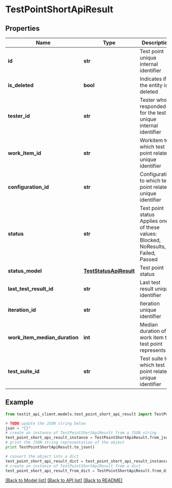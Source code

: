 # TestPointShortApiResult


## Properties
Name | Type | Description | Notes
------------ | ------------- | ------------- | -------------
**id** | **str** | Test point unique internal identifier | 
**is_deleted** | **bool** | Indicates if the entity is deleted | 
**tester_id** | **str** | Tester who is responded for the test unique internal identifier | [optional] 
**work_item_id** | **str** | Workitem to which test point relates unique identifier | [optional] 
**configuration_id** | **str** | Configuration to which test point relates unique identifier | [optional] 
**status** | **str** | Test point status  Applies one of these values: Blocked, NoResults, Failed, Passed | [optional] 
**status_model** | [**TestStatusApiResult**](TestStatusApiResult.md) | Test point status | 
**last_test_result_id** | **str** | Last test result unique identifier | [optional] 
**iteration_id** | **str** | Iteration unique identifier | 
**work_item_median_duration** | **int** | Median duration of work item the test point represents | [optional] 
**test_suite_id** | **str** | Test suite to which test point relates unique identifier | 

## Example

```python
from testit_api_client.models.test_point_short_api_result import TestPointShortApiResult

# TODO update the JSON string below
json = "{}"
# create an instance of TestPointShortApiResult from a JSON string
test_point_short_api_result_instance = TestPointShortApiResult.from_json(json)
# print the JSON string representation of the object
print TestPointShortApiResult.to_json()

# convert the object into a dict
test_point_short_api_result_dict = test_point_short_api_result_instance.to_dict()
# create an instance of TestPointShortApiResult from a dict
test_point_short_api_result_from_dict = TestPointShortApiResult.from_dict(test_point_short_api_result_dict)
```
[[Back to Model list]](../README.md#documentation-for-models) [[Back to API list]](../README.md#documentation-for-api-endpoints) [[Back to README]](../README.md)


